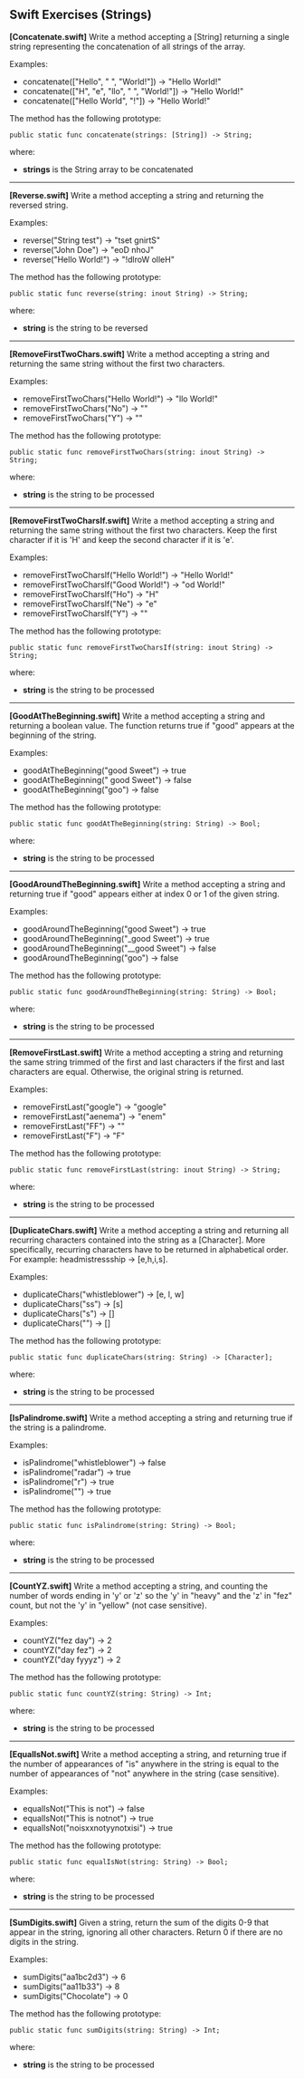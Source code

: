 ## Swift Exercises (Strings)

**[Concatenate.swift]** Write a method accepting a [String] returning a single string representing the concatenation
of all strings of the array.

Examples:

* concatenate(["Hello", " ", "World!"]) → "Hello World!"
* concatenate(["H", "e", "llo", " ", "World!"]) → "Hello World!"
* concatenate(["Hello World", "!"]) → "Hello World!"

The method has the following prototype:

```
public static func concatenate(strings: [String]) -> String;
```

where:

* **strings** is the String array to be concatenated

---

**[Reverse.swift]** Write a method accepting a string and returning the reversed string.

Examples:

* reverse("String test") → "tset gnirtS"
* reverse("John Doe") → "eoD nhoJ"
* reverse("Hello World!") → "!dlroW olleH"

The method has the following prototype:

```
public static func reverse(string: inout String) -> String;
```

where:

* **string** is the string to be reversed

---

**[RemoveFirstTwoChars.swift]** Write a method accepting a string and returning the same string without the first two
characters.

Examples:

* removeFirstTwoChars("Hello World!") → "llo World!"
* removeFirstTwoChars("No") → ""
* removeFirstTwoChars("Y") → ""

The method has the following prototype:

```
public static func removeFirstTwoChars(string: inout String) -> String;
```

where:

* **string** is the string to be processed

---

**[RemoveFirstTwoCharsIf.swift]** Write a method accepting a string and returning the same string without the first
two characters. Keep the first character if it is 'H' and keep the second character if it is 'e'.

Examples:

* removeFirstTwoCharsIf("Hello World!") → "Hello World!"
* removeFirstTwoCharsIf("Good World!") → "od World!"
* removeFirstTwoCharsIf("Ho") → "H"
* removeFirstTwoCharsIf("Ne") → "e"
* removeFirstTwoCharsIf("Y") → ""

The method has the following prototype:

```
public static func removeFirstTwoCharsIf(string: inout String) -> String;
```

where:

* **string** is the string to be processed

---

**[GoodAtTheBeginning.swift]** Write a method accepting a string and returning a boolean value. The function returns
true if "good" appears at the beginning of the string.

Examples:

* goodAtTheBeginning("good Sweet") → true
* goodAtTheBeginning(" good Sweet") → false
* goodAtTheBeginning("goo") → false

The method has the following prototype:

```
public static func goodAtTheBeginning(string: String) -> Bool;
```

where:

* **string** is the string to be processed

---

**[GoodAroundTheBeginning.swift]** Write a method accepting a string and returning true if "good" appears either at index 0 or 1 of the given string.

Examples:

* goodAroundTheBeginning("good Sweet") → true
* goodAroundTheBeginning("_good Sweet") → true
* goodAroundTheBeginning("__good Sweet") → false
* goodAroundTheBeginning("goo") → false

The method has the following prototype:

```
public static func goodAroundTheBeginning(string: String) -> Bool;
```

where:

* **string** is the string to be processed

---

**[RemoveFirstLast.swift]** Write a method accepting a string and returning the same string trimmed of the first and
last characters if the first and last characters are equal. Otherwise, the original string is returned.

Examples:

* removeFirstLast("google") → "google"
* removeFirstLast("aenema") → "enem"
* removeFirstLast("FF") → ""
* removeFirstLast("F") → "F"

The method has the following prototype:

```
public static func removeFirstLast(string: inout String) -> String;
```

where:

* **string** is the string to be processed

---

**[DuplicateChars.swift]** Write a method accepting a string and returning all recurring characters contained into the string as a [Character]. More specifically, recurring characters have to be returned in alphabetical order. For example: headmistressship -> [e,h,i,s].

Examples:

* duplicateChars("whistleblower") → [e, l, w]
* duplicateChars("ss") → [s]
* duplicateChars("s") → []
* duplicateChars("") → []

The method has the following prototype:

```
public static func duplicateChars(string: String) -> [Character];
```

where:

* **string** is the string to be processed

---

**[IsPalindrome.swift]** Write a method accepting a string and returning true if the string is a palindrome.

Examples:

* isPalindrome("whistleblower") → false
* isPalindrome("radar") → true
* isPalindrome("r") → true
* isPalindrome("") → true

The method has the following prototype:

```
public static func isPalindrome(string: String) -> Bool;
```

where:

* **string** is the string to be processed

---

**[CountYZ.swift]** Write a method accepting a string, and counting the number of words ending in 'y' or 'z' so the 'y' in "heavy" and the 'z' in "fez" count, but not the 'y' in "yellow" (not case sensitive).

Examples:

* countYZ("fez day") → 2
* countYZ("day fez") → 2
* countYZ("day fyyyz") → 2

The method has the following prototype:

```
public static func countYZ(string: String) -> Int;
```

where:

* **string** is the string to be processed

---

**[EqualIsNot.swift]** Write a method accepting a string, and returning true if the number of appearances of "is" anywhere in the string is equal to the number of appearances of "not" anywhere in the string (case sensitive).

Examples:

* equalIsNot("This is not") → false
* equalIsNot("This is notnot") → true
* equalIsNot("noisxxnotyynotxisi") → true

The method has the following prototype:

```
public static func equalIsNot(string: String) -> Bool;
```

where:

* **string** is the string to be processed

---

**[SumDigits.swift]** Given a string, return the sum of the digits 0-9 that appear in the string, ignoring all other characters. Return 0 if there are no digits in the string.

Examples:

* sumDigits("aa1bc2d3") → 6
* sumDigits("aa11b33") → 8
* sumDigits("Chocolate") → 0

The method has the following prototype:

```
public static func sumDigits(string: String) -> Int;
```

where:

* **string** is the string to be processed

